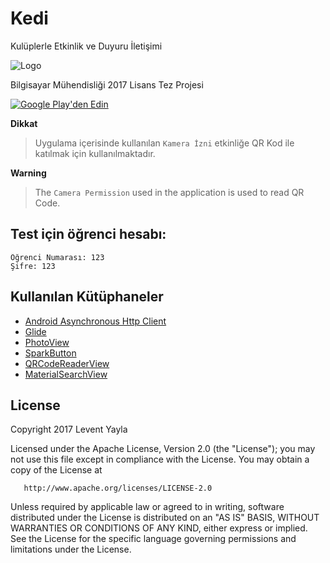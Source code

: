 # Kedi
Kulüplerle Etkinlik ve Duyuru İletişimi

![Logo](https://raw.githubusercontent.com/lvntyyl/Kedi/master/Pictures/icon.png)

Bilgisayar Mühendisliği 2017 Lisans Tez Projesi

<a href="https://play.google.com/store/apps/details?id=tez.levent.feyyaz.kedi">
  <img alt="Google Play'den Edin"
       src="https://raw.githubusercontent.com/lvntyyl/Kedi/master/Pictures/get_it.png" />
</a>

**Dikkat**
> Uygulama içerisinde kullanılan `Kamera İzni` etkinliğe QR Kod ile katılmak için kullanılmaktadır.

**Warning**
> The `Camera Permission` used in the application is used to read QR Code.

## Test için öğrenci hesabı:
```
Öğrenci Numarası: 123
Şifre: 123
```

## Kullanılan Kütüphaneler
* [Android Asynchronous Http Client](http://loopj.com/android-async-http/)
* [Glide](https://github.com/bumptech/glide)
* [PhotoView](https://github.com/chrisbanes/PhotoView)
* [SparkButton](https://github.com/varunest/SparkButton)
* [QRCodeReaderView](https://github.com/dlazaro66/QRCodeReaderView)
* [MaterialSearchView](https://github.com/MiguelCatalan/MaterialSearchView)

License
--------
Copyright 2017 Levent Yayla

   Licensed under the Apache License, Version 2.0 (the "License");
   you may not use this file except in compliance with the License.
   You may obtain a copy of the License at

       http://www.apache.org/licenses/LICENSE-2.0

   Unless required by applicable law or agreed to in writing, software
   distributed under the License is distributed on an "AS IS" BASIS,
   WITHOUT WARRANTIES OR CONDITIONS OF ANY KIND, either express or implied.
   See the License for the specific language governing permissions and
   limitations under the License.
